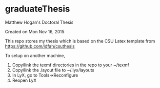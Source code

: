 # graduateThesis
Matthew Hogan's Doctoral Thesis

Created on Mon Nov 16, 2015

This repo stores my thesis which is based on the CSU Latex template from https://github.com/idfah/csuthesis

To setup on another machine, 
 1. Copy/link the texmf directories in the repo to your ~/texmf
 2. Copy/link the .layout file to ~/.lyx/layouts
 3. In LyX, go to Tools->Reconfigure
 4. Reopen LyX
